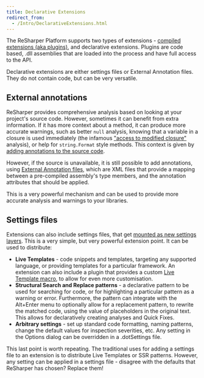 ```yaml
---
title: Declarative Extensions
redirect_from:
  - /Intro/DeclarativeExtensions.html
---
```


The ReSharper Platform supports two types of extensions - [compiled extensions (aka plugins)](CompiledExtensions.md), and declarative extensions. Plugins are code based, .dll assemblies that are loaded into the process and have full access to the API.

Declarative extensions are either settings files or External Annotation files. They do not contain code, but can be very versatile.

## External annotations

ReSharper provides comprehensive analysis based on looking at your project's source code. However, sometimes it can benefit from extra information. If it has more context about a method, it can produce more accurate warnings, such as better `null` analysis, knowing that a variable in a closure is used immediately (the infamous ["access to modified closure"](https://confluence.jetbrains.com/display/ReSharper/Access+to+modified+closure) analysis), or help for `string.Format` style methods. This context is given by [adding annotations to the source code](https://www.jetbrains.com/resharper/help/Code_Analysis__Code_Annotations.html).

However, if the source is unavailable, it is still possible to add annotations, using [External Annotation files](https://www.jetbrains.com/resharper/help/Code_Analysis__External_Annotations.html), which are XML files that provide a mapping between a pre-compiled assembly's type members, and the annotation attributes that should be applied.

This is a very powerful mechanism and can be used to provide more accurate analysis and warnings to your libraries.

## Settings files

Extensions can also include settings files, that get [mounted as new settings layers](https://www.jetbrains.com/resharper/help/Reference__Settings_Layers.html). This is a very simple, but very powerful extension point. It can be used to distribute:

* **Live Templates** - code snippets and templates, targeting any supported language, or providing templates for a particular framework. An extension can also include a plugin that provides a custom [Live Template macro](/Features/LiveTemplates/Macros.md), to allow for even more customisation.
* **Structural Search and Replace patterns** - a declarative pattern to be used for searching for code, or for highlighting a particular pattern as a warning or error. Furthermore, the pattern can integrate with the Alt+Enter menu to optionally allow for a replacement pattern, to rewrite the matched code, using the value of placeholders in the original text. This allows for declaratively creating analyses and Quick Fixes.
* **Arbitrary settings** - set up standard code formatting, naming patterns, change the default values for inspection severities, etc. Any setting in the Options dialog can be overridden in a .dotSettings file.

This last point is worth repeating. The traditional uses for adding a settings file to an extension is to distribute Live Templates or SSR patterns. However, any setting can be applied in a settings file - disagree with the defaults that ReSharper has chosen? Replace them!
